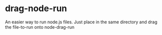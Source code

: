 # drag-node-run
An easier way to run node.js files. Just place in the same directory and drag the file-to-run onto node-drag-run
